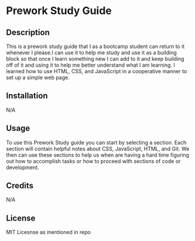 
# Prework Study Guide

## Description

This is a prework study guide that I as a bootcamp student can return to it whenever I please.I can use it to help me study and use it as a building block so that once I learn something new I can add to it  and keep building off of it and using it to help me better understand what I am learning. I learned how to use HTML, CSS, and JavaScript in a cooperative manner to set up a simple web page.

## Installation

N/A

## Usage

To use this Prework Study guide you can start by selecting a section. Each section will contain helpful notes about CSS, JavaScript, HTML, and Git. We then can use these sections to help us when are having a hard time figuring out how to accomplish tasks or how to proceed with sections of code or development.


## Credits

N/A

## License

MIT Licesnse as mentioned in repo


